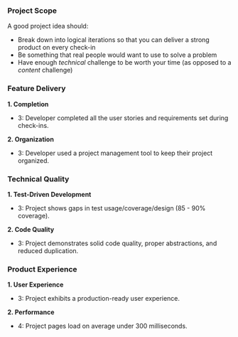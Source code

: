### Project Scope

A good project idea should:

* Break down into logical iterations so that you can deliver a strong product on every check-in
* Be something that real people would want to use to solve a problem
* Have enough *technical* challenge to be worth your time (as opposed to a *content* challenge)

### Feature Delivery

**1. Completion**

* 3: Developer completed all the user stories and requirements set during check-ins.

**2. Organization**

* 3: Developer used a project management tool to keep their project organized.

### Technical Quality

**1. Test-Driven Development**

* 3: Project shows gaps in test usage/coverage/design (85 - 90% coverage).

**2. Code Quality**

* 3: Project demonstrates solid code quality, proper abstractions, and reduced duplication.

### Product Experience

**1. User Experience**

* 3: Project exhibits a production-ready user experience.

**2. Performance**

* 4: Project pages load on average under 300 milliseconds.
